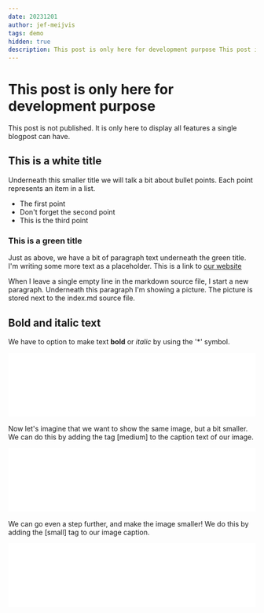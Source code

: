 ```yaml
---
date: 20231201
author: jef-meijvis
tags: demo
hidden: true
description: This post is only here for development purpose This post is not published. It is only here to display all features a single blogpost can have.
---
```


# This post is only here for development purpose
This post is not published. 
It is only here to display all features a single blogpost can have.

## This is a white title
Underneath this smaller title we will talk a bit about bullet points.
Each point represents an item in a list. 
- The first point
- Don't forget the second point
- This is the third point

### This is a green title 
Just as above, we have a bit of paragraph text underneath the green title.
I'm writing some more text as a  placeholder.
This is a link to [our website](https://www.dotnetlab.eu)

When I leave a single empty line in the markdown source file, I start a new paragraph.
Underneath this paragraph I'm showing a picture. The picture is stored next to the index.md source file.

## Bold and italic text
We have to option to make text **bold** or *italic* by using the '*' symbol.

![The caption text for the big image](dnl-logo.png)

Now let's imagine that we want to show the same image, but a bit smaller.
We can do this by adding the tag [medium] to the caption text of our image.

![The caption text for the medium image [medium]](dnl-logo.png)

We can go even a step further, and make the image smaller! We do this by adding the [small] tag to our image caption.

![The caption text for the small image [small]](dnl-logo.png)


